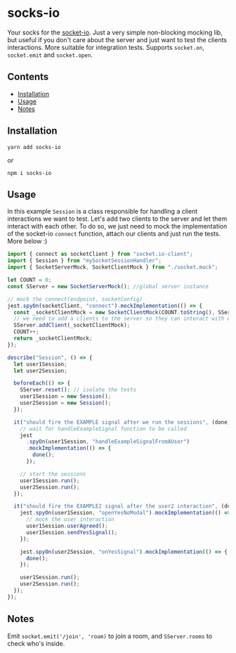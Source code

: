# socks-io

Your socks for the [socket-io](http://socket.io/). Just a very simple non-blocking mocking lib, but useful if you don't care about the server and just want to test the clients interactions. More suitable for integration tests. Supports `socket.on`, `socket.emit` and `socket.open`.

## Contents

- [Installation](#installation)
- [Usage](#usage)
- [Notes](#notes)

## Installation

```shell
yarn add socks-io
```

or

```shell
npm i socks-io
```

## Usage

In this example `Session` is a class responsible for handling a client interactions we want to test. Let's add two clients to the server and let them interact with each other. To do so, we just need to mock the implementation of the socket-io `connect` function, attach our clients and just run the tests. More below :)

```js
import { connect as socketClient } from "socket.io-client";
import { Session } from "mySocketSessionHandler";
import { SocketServerMock, SocketClientMock } from "./socket.mock";

let COUNT = 0;
const SServer = new SocketServerMock(); //global server instance

// mock the connect(endpoint, socketConfig)
jest.spyOn(socketClient, "connect").mockImplementation(() => {
  const _socketClientMock = new SocketClientMock(COUNT.toString(), SServer);
  // we need to add a clients to the server so they can interact with each other
  SServer.addClient(_socketClientMock);
  COUNT++;
  return _socketClientMock;
});

describe("Session", () => {
  let user1Session;
  let user2Session;

  beforeEach(() => {
    SServer.reset(); // isolate the tests
    user1Session = new Session();
    user2Session = new Session();
  });

  it("should fire the EXAMPLE signal after we run the sessions", (done) => {
    // wait for handleExampleSignal function to be called
    jest
      .spyOn(user1Session, "handleExampleSignalFromAUser")
      .mockImplementation(() => {
        done();
      });

    // start the sessions
    user1Session.run();
    user2Session.run();
  });

  it("should fire the EXAMPLE2 signal after the user2 interaction", (done) => {
    jest.spyOn(user1Session, "openYesNoModal").mockImplementation(() => {
      // mock the user interaction
      user1Session.userAgreed();
      user1Session.sendYesSignal();
    });

    jest.spyOn(user2Session, "onYesSignal").mockImplementation(() => {
      done();
    });

    user1Session.run();
    user2Session.run();
  });
});
```

## Notes

Emit `socket.emit('/join', 'room)` to join a room, and `SServer.rooms` to check who's inside.
